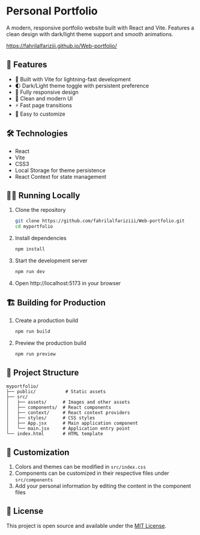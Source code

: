 # Personal Portfolio

A modern, responsive portfolio website built with React and Vite. Features a clean design with dark/light theme support and smooth animations.

https://fahrilalfariziii.github.io/Web-portfolio/

## 🚀 Features

- 💨 Built with Vite for lightning-fast development
- 🌓 Dark/Light theme toggle with persistent preference
- 📱 Fully responsive design
- 🎨 Clean and modern UI
- ⚡ Fast page transitions
- 🔧 Easy to customize

## 🛠️ Technologies

- React
- Vite
- CSS3
- Local Storage for theme persistence
- React Context for state management

## 🏃‍♂️ Running Locally

1. Clone the repository

   ```bash
   git clone https://github.com/fahrilalfariziii/Web-portfolio.git
   cd myportfolio
   ```

2. Install dependencies

   ```bash
   npm install
   ```

3. Start the development server

   ```bash
   npm run dev
   ```

4. Open http://localhost:5173 in your browser

## 🏗️ Building for Production

1. Create a production build

   ```bash
   npm run build
   ```

2. Preview the production build
   ```bash
   npm run preview
   ```

## 📁 Project Structure

```
myportfolio/
├── public/           # Static assets
├── src/
│   ├── assets/      # Images and other assets
│   ├── components/  # React components
│   ├── context/     # React context providers
│   ├── styles/      # CSS styles
│   ├── App.jsx      # Main application component
│   └── main.jsx     # Application entry point
└── index.html       # HTML template
```

## 🎨 Customization

1. Colors and themes can be modified in `src/index.css`
2. Components can be customized in their respective files under `src/components`
3. Add your personal information by editing the content in the component files

## 📝 License

This project is open source and available under the [MIT License](LICENSE).
